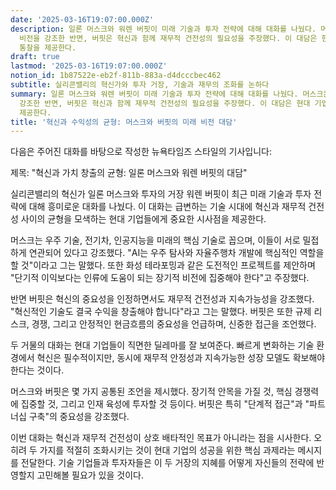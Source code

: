 ```yaml
---
date: '2025-03-16T19:07:00.000Z'
description: 일론 머스크와 워렌 버핏이 미래 기술과 투자 전략에 대해 대화를 나눴다. 머스크는 우주 기술, 전기차, AI의 중요성과 장기적
  비전을 강조한 반면, 버핏은 혁신과 함께 재무적 건전성의 필요성을 주장했다. 이 대담은 현대 기업들에게 혁신과 수익성 사이의 균형에 대한 중요한
  통찰을 제공한다.
draft: true
lastmod: '2025-03-16T19:07:00.000Z'
notion_id: 1b87522e-eb2f-811b-883a-d4dcccbec462
subtitle: 실리콘밸리의 혁신가와 투자 거장, 기술과 재무의 조화를 논하다
summary: 일론 머스크와 워렌 버핏이 미래 기술과 투자 전략에 대해 대화를 나눴다. 머스크는 우주 기술, 전기차, AI의 중요성과 장기적 비전을
  강조한 반면, 버핏은 혁신과 함께 재무적 건전성의 필요성을 주장했다. 이 대담은 현대 기업들에게 혁신과 수익성 사이의 균형에 대한 중요한 통찰을
  제공한다.
title: '혁신과 수익성의 균형: 머스크와 버핏의 미래 비전 대담'
---
```


다음은 주어진 대화를 바탕으로 작성한 뉴욕타임즈 스타일의 기사입니다:

제목: "혁신과 가치 창출의 균형: 일론 머스크와 워렌 버핏의 대담"

실리콘밸리의 혁신가 일론 머스크와 투자의 거장 워렌 버핏이 최근 미래 기술과 투자 전략에 대해 흥미로운 대화를 나눴다. 이 대화는 급변하는 기술 시대에 혁신과 재무적 건전성 사이의 균형을 모색하는 현대 기업들에게 중요한 시사점을 제공한다.

머스크는 우주 기술, 전기차, 인공지능을 미래의 핵심 기술로 꼽으며, 이들이 서로 밀접하게 연관되어 있다고 강조했다. "AI는 우주 탐사와 자율주행차 개발에 핵심적인 역할을 할 것"이라고 그는 말했다. 또한 화성 테라포밍과 같은 도전적인 프로젝트를 제안하며 "단기적 이익보다는 인류에 도움이 되는 장기적 비전에 집중해야 한다"고 주장했다.

반면 버핏은 혁신의 중요성을 인정하면서도 재무적 건전성과 지속가능성을 강조했다. "혁신적인 기술도 결국 수익을 창출해야 합니다"라고 그는 말했다. 버핏은 또한 규제 리스크, 경쟁, 그리고 안정적인 현금흐름의 중요성을 언급하며, 신중한 접근을 조언했다.

두 거물의 대화는 현대 기업들이 직면한 딜레마를 잘 보여준다. 빠르게 변화하는 기술 환경에서 혁신은 필수적이지만, 동시에 재무적 안정성과 지속가능한 성장 모델도 확보해야 한다는 것이다.

머스크와 버핏은 몇 가지 공통된 조언을 제시했다. 장기적 안목을 가질 것, 핵심 경쟁력에 집중할 것, 그리고 인재 육성에 투자할 것 등이다. 버핏은 특히 "단계적 접근"과 "파트너십 구축"의 중요성을 강조했다.

이번 대화는 혁신과 재무적 건전성이 상호 배타적인 목표가 아니라는 점을 시사한다. 오히려 두 가지를 적절히 조화시키는 것이 현대 기업의 성공을 위한 핵심 과제라는 메시지를 전달한다. 기술 기업들과 투자자들은 이 두 거장의 지혜를 어떻게 자신들의 전략에 반영할지 고민해볼 필요가 있을 것이다.

